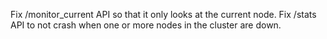Fix /monitor_current API so that it only looks at the current node.
Fix /stats API to not crash when one or more nodes in the cluster are down.
